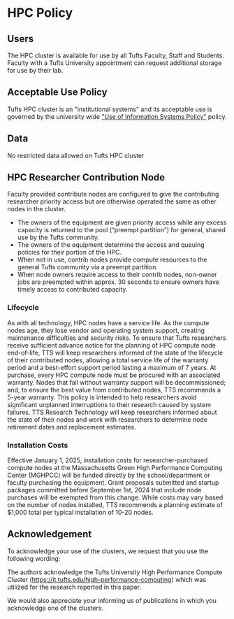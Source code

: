 # HPC Policy

## Users
The HPC cluster is available for use by all Tufts Faculty, Staff and Students.
Faculty with a Tufts University appointment can request additional storage for use by their lab.

## Acceptable Use Policy
Tufts HPC cluster is an "institutional systems" and its acceptable use is governed by the university wide ["Use of Information Systems Policy"](https://it.tufts.edu/sites/default/files/uploaded-files/2018-09/use-institutional_systems_2018-06-18_0.pdf) policy.  

## Data
No restricted data allowed on Tufts HPC cluster

## HPC Researcher Contribution Node
Faculty provided contribute nodes are configured to give the contributing researcher priority access but are otherwise
operated the same as other nodes in the cluster. 

- The owners of the equipment are given priority access while any excess capacity is returned to the pool (“preempt partition”) for general, shared use by the Tufts community.
- The owners of the equipment determine the access and queuing policies for their portion of the HPC. 
- When not in use, contrib nodes provide compute resources to the general Tufts community via a preempt partition. 
- When node owners require access to their contrib nodes, non-owner jobs are preempted within approx. 30 seconds to ensure owners have timely access to contributed capacity. 

### Lifecycle
As with all technology, HPC nodes have a service life.  As the compute nodes age, they lose vendor and operating system support, creating maintenance difficulties and security risks.  To ensure that Tufts researchers receive sufficient advance notice for the planning of HPC compute node end-of-life, TTS will keep researchers informed of the state of the lifecycle of their contributed nodes, allowing a total service life of the warranty period and a best-effort support period lasting a maximum of 7 years. At purchase, every HPC compute node must be procured with an associated warranty.  Nodes that fail without warranty support will be decommissioned; and, to ensure the best value from contributed nodes, TTS recommends a 5-year warranty. This policy is intended to help researchers avoid significant unplanned interruptions to their research caused by system failures.  TTS Research Technology will keep researchers informed about the state of their nodes and work with researchers to determine node retirement dates and replacement estimates.

### Installation Costs
Effective January 1, 2025, installation costs for researcher-purchased compute nodes at the Massachusetts Green High Performance Computing Center (MGHPCC) will be funded directly by the school/department or faculty purchasing the equipment.  Grant proposals submitted and startup packages committed before September 1st, 2024 that include node purchases will be exempted from this change. While costs may vary based on the number of nodes installed, TTS recommends a planning estimate of $1,000 total per typical installation of 10-20 nodes.

## Acknowledgement

To acknowledge your use of the clusters, we request that you use the following wording:

The authors acknowledge the Tufts University High Performance Compute Cluster (https://it.tufts.edu/high-performance-computing) which was utilized for the research reported in this paper.

We would also appreciate your informing us of publications in which you acknowledge one of the clusters.